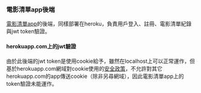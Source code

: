 ### 電影清單app後端
[電影清單app](https://movie-app-717.herokuapp.com)的後端，同樣部署在heroku，負責用戶登入、註冊、電影清單紀錄與jwt token驗證。
#### herokuapp.com上的jwt驗證
由於此後端的jwt token是使用cookie給予，雖然在localhost上可以正常運作，但基於herokuapp.com網域對cookie使用的[安全政策](https://devcenter.heroku.com/articles/cookies-and-herokuapp-com)，不允許對其它herokuapp.com的app傳送cookie（除非另尋網域），因此電影清單app上的token驗證未能運作。
